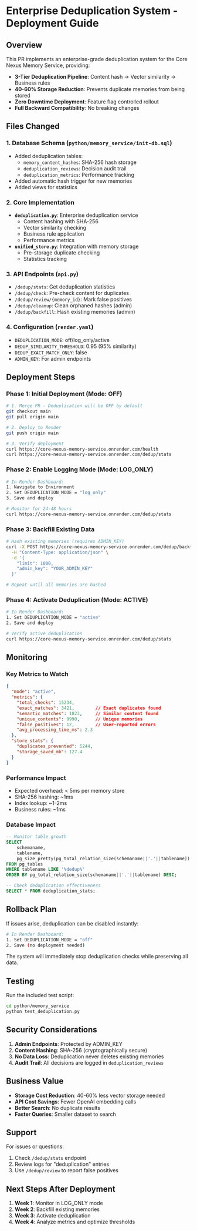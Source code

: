 # Enterprise Deduplication System - Deployment Guide

## Overview

This PR implements an enterprise-grade deduplication system for the Core Nexus Memory Service, providing:

- **3-Tier Deduplication Pipeline**: Content hash → Vector similarity → Business rules
- **40-60% Storage Reduction**: Prevents duplicate memories from being stored
- **Zero Downtime Deployment**: Feature flag controlled rollout
- **Full Backward Compatibility**: No breaking changes

## Files Changed

### 1. Database Schema (`python/memory_service/init-db.sql`)
- Added deduplication tables:
  - `memory_content_hashes`: SHA-256 hash storage
  - `deduplication_reviews`: Decision audit trail
  - `deduplication_metrics`: Performance tracking
- Added automatic hash trigger for new memories
- Added views for statistics

### 2. Core Implementation
- **`deduplication.py`**: Enterprise deduplication service
  - Content hashing with SHA-256
  - Vector similarity checking
  - Business rule application
  - Performance metrics
- **`unified_store.py`**: Integration with memory storage
  - Pre-storage duplicate checking
  - Statistics tracking

### 3. API Endpoints (`api.py`)
- `/dedup/stats`: Get deduplication statistics
- `/dedup/check`: Pre-check content for duplicates
- `/dedup/review/{memory_id}`: Mark false positives
- `/dedup/cleanup`: Clean orphaned hashes (admin)
- `/dedup/backfill`: Hash existing memories (admin)

### 4. Configuration (`render.yaml`)
- `DEDUPLICATION_MODE`: off/log_only/active
- `DEDUP_SIMILARITY_THRESHOLD`: 0.95 (95% similarity)
- `DEDUP_EXACT_MATCH_ONLY`: false
- `ADMIN_KEY`: For admin endpoints

## Deployment Steps

### Phase 1: Initial Deployment (Mode: OFF)
```bash
# 1. Merge PR - Deduplication will be OFF by default
git checkout main
git pull origin main

# 2. Deploy to Render
git push origin main

# 3. Verify deployment
curl https://core-nexus-memory-service.onrender.com/health
curl https://core-nexus-memory-service.onrender.com/dedup/stats
```

### Phase 2: Enable Logging Mode (Mode: LOG_ONLY)
```bash
# In Render Dashboard:
1. Navigate to Environment
2. Set DEDUPLICATION_MODE = "log_only"
3. Save and deploy

# Monitor for 24-48 hours
curl https://core-nexus-memory-service.onrender.com/dedup/stats
```

### Phase 3: Backfill Existing Data
```bash
# Hash existing memories (requires ADMIN_KEY)
curl -X POST https://core-nexus-memory-service.onrender.com/dedup/backfill \
  -H "Content-Type: application/json" \
  -d '{
    "limit": 1000,
    "admin_key": "YOUR_ADMIN_KEY"
  }'

# Repeat until all memories are hashed
```

### Phase 4: Activate Deduplication (Mode: ACTIVE)
```bash
# In Render Dashboard:
1. Set DEDUPLICATION_MODE = "active"
2. Save and deploy

# Verify active deduplication
curl https://core-nexus-memory-service.onrender.com/dedup/stats
```

## Monitoring

### Key Metrics to Watch
```json
{
  "mode": "active",
  "metrics": {
    "total_checks": 15234,
    "exact_matches": 3421,        // Exact duplicates found
    "semantic_matches": 1823,     // Similar content found
    "unique_contents": 9990,      // Unique memories
    "false_positives": 12,        // User-reported errors
    "avg_processing_time_ms": 2.3
  },
  "store_stats": {
    "duplicates_prevented": 5244,
    "storage_saved_mb": 127.4
  }
}
```

### Performance Impact
- Expected overhead: < 5ms per memory store
- SHA-256 hashing: ~1ms
- Index lookup: ~1-2ms
- Business rules: ~1ms

### Database Impact
```sql
-- Monitor table growth
SELECT 
    schemaname,
    tablename,
    pg_size_pretty(pg_total_relation_size(schemaname||'.'||tablename)) AS size
FROM pg_tables
WHERE tablename LIKE '%dedup%'
ORDER BY pg_total_relation_size(schemaname||'.'||tablename) DESC;

-- Check deduplication effectiveness
SELECT * FROM deduplication_stats;
```

## Rollback Plan

If issues arise, deduplication can be disabled instantly:

```bash
# In Render Dashboard:
1. Set DEDUPLICATION_MODE = "off"
2. Save (no deployment needed)
```

The system will immediately stop deduplication checks while preserving all data.

## Testing

Run the included test script:
```bash
cd python/memory_service
python test_deduplication.py
```

## Security Considerations

1. **Admin Endpoints**: Protected by ADMIN_KEY
2. **Content Hashing**: SHA-256 (cryptographically secure)
3. **No Data Loss**: Deduplication never deletes existing memories
4. **Audit Trail**: All decisions are logged in `deduplication_reviews`

## Business Value

- **Storage Cost Reduction**: 40-60% less vector storage needed
- **API Cost Savings**: Fewer OpenAI embedding calls
- **Better Search**: No duplicate results
- **Faster Queries**: Smaller dataset to search

## Support

For issues or questions:
1. Check `/dedup/stats` endpoint
2. Review logs for "deduplication" entries
3. Use `/dedup/review` to report false positives

## Next Steps After Deployment

1. **Week 1**: Monitor in LOG_ONLY mode
2. **Week 2**: Backfill existing memories
3. **Week 3**: Activate deduplication
4. **Week 4**: Analyze metrics and optimize thresholds